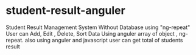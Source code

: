 # student-result-anguler
Student Result Management System Without Database using "ng-repeat" 
User can Add, Edit , Delete, Sort Data Using anguler array of object , ng-repeat.
also using anguler and javascript user can get total of students result
